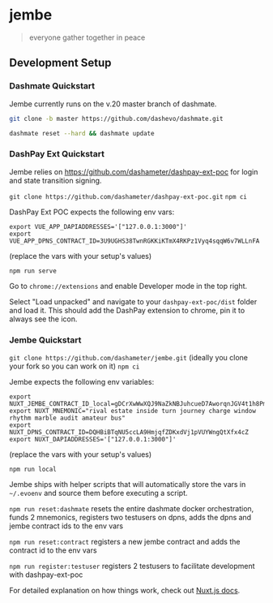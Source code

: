 # jembe

> everyone gather together in peace

## Development Setup

### Dashmate Quickstart

Jembe currently runs on the v.20 master branch of dashmate.

```bash
git clone -b master https://github.com/dashevo/dashmate.git

dashmate reset --hard && dashmate update
```

### DashPay Ext Quickstart

Jembe relies on https://github.com/dashameter/dashpay-ext-poc for login and state transition signing.

`git clone https://github.com/dashameter/dashpay-ext-poc.git`
`npm ci`

DashPay Ext POC expects the following env vars:

```
export VUE_APP_DAPIADDRESSES='["127.0.0.1:3000"]'
export VUE_APP_DPNS_CONTRACT_ID=3U9UGHS38TwnRGKKiKTmX4RKPz1Vyq4sqqW6v7WLLnFA
```

(replace the vars with your setup's values)

`npm run serve`

Go to `chrome://extensions` and enable Developer mode in the top right.

Select "Load unpacked" and navigate to your `dashpay-ext-poc/dist` folder and load it. This should add the DashPay extension to chrome, pin it to always see the icon.

### Jembe Quickstart

`git clone https://github.com/dashameter/jembe.git` (ideally you clone your fork so you can work on it)
`npm ci`

Jembe expects the following env variables:

```
export NUXT_JEMBE_CONTRACT_ID_local=gDCrXwWwXQJ9NaZkNBJuhcueD7AworqnJGV4t1h8PmH
export NUXT_MNEMONIC="rival estate inside turn journey charge window rhythm marble audit amateur bus"
export NUXT_DPNS_CONTRACT_ID=DQHBiBTqNU5ccLA9HmjqfZDKxdVj1pVUYWngQtXfx4cZ
export NUXT_DAPIADDRESSES='["127.0.0.1:3000"]'
```

(replace the vars with your setup's values)

`npm run local`

Jembe ships with helper scripts that will automatically store the vars in `~/.evoenv` and source them before executing a script.

`npm run reset:dashmate` resets the entire dashmate docker orchestration, funds 2 mnemonics, registers two testusers on dpns, adds the dpns and jembe contract ids to the env vars

`npm run reset:contract` registers a new jembe contract and adds the contract id to the env vars

`npm run register:testuser` registers 2 testusers to facilitate development with dashpay-ext-poc

For detailed explanation on how things work, check out [Nuxt.js docs](https://nuxtjs.org).
